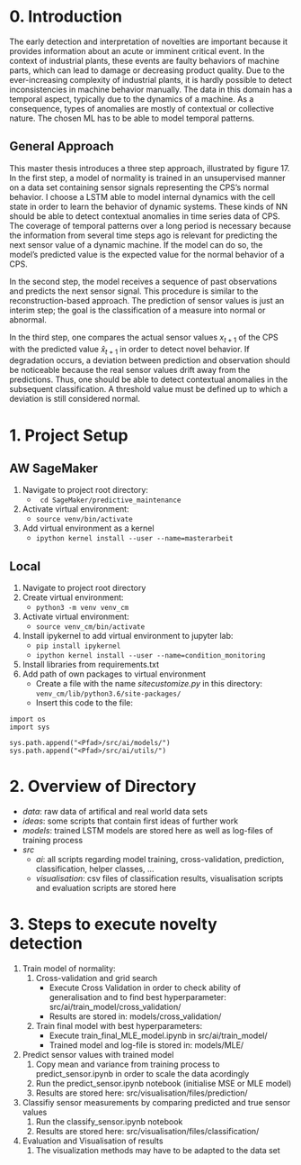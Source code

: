 # 0. Introduction
The early detection and interpretation of novelties are important because it provides information about an acute or imminent critical event. In the context of industrial plants, these events are faulty behaviors of machine parts, which can lead to damage or decreasing product quality. Due to the ever-increasing complexity of industrial plants, it is hardly possible to detect inconsistencies in machine behavior manually. The data in this domain has a temporal aspect, typically due to the dynamics of a machine. As a consequence, types of anomalies are mostly of contextual or collective nature. The chosen ML has to be able to model temporal patterns.

## General Approach
This master thesis introduces a three step approach, illustrated by figure 17. In the first step, a model of normality is trained in an unsupervised manner on a data set containing sensor signals representing the CPS’s normal behavior. I choose a LSTM able to model internal dynamics with the cell state in order to learn the behavior of dynamic systems. These kinds of NN should be able to detect contextual anomalies in time series data of CPS. The coverage of temporal patterns over a long period is necessary because the information from several time steps ago is relevant for predicting the next sensor value of a dynamic machine. If the model can do so, the model’s predicted value is the expected value for the normal behavior of a CPS.

In the second step, the model receives a sequence of past observations and predicts the next sensor signal. This procedure is similar to the reconstruction-based approach. The prediction of sensor values is just an interim step; the goal is the classification of a measure into normal or abnormal. 

In the third step, one compares the actual sensor values $x_{t+1}$ of the CPS with the predicted value $\hat{x}_{t+1}$ in order to detect novel behavior. If degradation occurs, a deviation between prediction and observation should be noticeable because the real sensor values drift away from the predictions. Thus, one should be able to detect contextual anomalies in the subsequent classification. A threshold value must be defined up to which a deviation is still considered normal.
 


# 1. Project Setup
## AW SageMaker
1. Navigate to project root directory:
    - ``` cd SageMaker/predictive_maintenance```
2. Activate virtual environment:
    - `source venv/bin/activate`
3. Add virtual environment as a kernel 
    - `ipython kernel install --user --name=masterarbeit`

## Local 
1. Navigate to project root directory
2. Create virtual environment: 
    - `python3 -m venv venv_cm`
3. Activate virtual environment:
    - `source venv_cm/bin/activate`
4. Install ipykernel to add virtual environment to jupyter lab: 
    - `pip install ipykernel`
    - `ipython kernel install --user --name=condition_monitoring`
5. Install libraries from requirements.txt
6. Add path of own packages to virtual environment
    - Create a file with the name _sitecustomize.py_ in this directory: `venv_cm/lib/python3.6/site-packages/`
    - Insert this code to the file: 
    
```pyhton
import os
import sys

sys.path.append("<Pfad>/src/ai/models/")
sys.path.append("<Pfad>/src/ai/utils/")
```

# 2. Overview of Directory
- _data_: raw data of artifical and real world data sets
- _ideas_: some scripts that contain first ideas of further work
- _models_: trained LSTM models are stored here as well as log-files of training process
- _src_
    - _ai_: all scripts regarding model training, cross-validation, prediction, classification, helper classes, ...
    - _visualisation_: csv files of classification results, visualisation scripts and evaluation scripts are stored here


# 3. Steps to execute novelty detection 
1. Train model of normality:
    1. Cross-validation and grid search
        - Execute Cross Validation in order to check ability of generalisation and to find best hyperparameter: src/ai/train_model/cross_validation/
        - Results are stored in: models/cross_validation/
    2. Train final model with best hyperparameters: 
        - Execute train_final_MLE_model.ipynb in src/ai/train_model/
        - Trained model and log-file is stored in: models/MLE/
2. Predict sensor values with trained model
    1. Copy mean and variance from training process to predict_sensor.ipynb in order to scale the data acordingly 
    2. Run the predict_sensor.ipynb notebook (initialise MSE or MLE model)
    3. Results are stored here: src/visualisation/files/prediction/
3. Classifiy sensor measurements by comparing predicted and true sensor values
    1. Run the classify_sensor.ipynb notebook
    2. Results are stored here: src/visualisation/files/classification/
4. Evaluation and Visualisation of results
    1. The visualization methods may have to be adapted to the data set